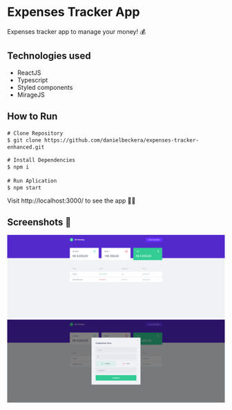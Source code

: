 # Expenses Tracker App
Expenses tracker app to manage your money! 💰
## Technologies used
* ReactJS
* Typescript
* Styled components
* MirageJS
## How to Run
```
# Clone Repository
$ git clone https://github.com/danielbeckera/expenses-tracker-enhanced.git
```
```
# Install Dependencies
$ npm i

# Run Aplication
$ npm start
```
Visit http://localhost:3000/ to see the app 👩‍💻

## Screenshots 🎥
![Alt text](/.github/app1.png?raw=true "Dashboard")
![Alt text](/.github/app2.png?raw=true "Modal")

